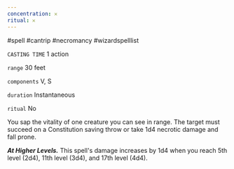 ```yaml
---
concentration: 𐄂
ritual: 𐄂
---
```

#spell #cantrip #necromancy #wizardspelllist 

`CASTING TIME`
1 action

`range`
30 feet

`components`
V, S

`duration`
Instantaneous

`ritual`
No

You sap the vitality of one creature you can see in range. The target must succeed on a Constitution saving throw or take 1d4 necrotic damage and fall prone.

**_At Higher Levels._** This spell's damage increases by 1d4 when you reach 5th level (2d4), 11th level (3d4), and 17th level (4d4).
